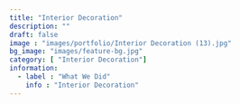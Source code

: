 ```yaml
---
title: "Interior Decoration"
description: ""
draft: false
image : "images/portfolio/Interior Decoration (13).jpg"
bg_image: "images/feature-bg.jpg"
category: [ "Interior Decoration"]
information:
  - label : "What We Did"
    info : "Interior Decoration"
---
```



